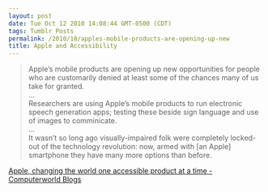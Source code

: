 ```yaml
---
layout: post
date: Tue Oct 12 2010 14:08:44 GMT-0500 (CDT)
tags: Tumblr Posts
permalink: /2010/10/apples-mobile-products-are-opening-up-new
title: Apple and Accessibility
---
```


> Apple’s mobile products are opening up new opportunities for people who are customarily denied at least some of the chances many of us take for granted.  
> …  
> Researchers are using Apple’s mobile products to run electronic speech generation apps; testing these beside sign language and use of images to comminicate.  
> …  
> It wasn’t so long ago visually-impaired folk were completely locked-out of the technology revolution: now, armed with [an Apple] smartphone they have many more options than before.

[Apple, changing the world one accessible product at a time - Computerworld Blogs](http://blogs.computerworld.com/17110/apple_changing_the_world_one_accessible_product_at_a_time?source=rss_cwbloggers)
